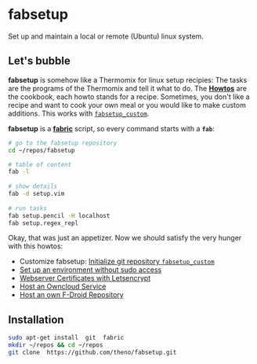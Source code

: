 # fabsetup

Set up and maintain a local or remote (Ubuntu) linux system.

## Let's bubble

__fabsetup__ is somehow like a Thermomix for linux setup recipies:
The tasks are the programs of the Thermomix and tell it what to do.
The __[Howtos](./howtos "cookbook")__ are the cookbook, each howto
stands for a recipe.  Sometimes, you don't like a recipe and want
to cook your own meal or you would like to make custom additions.
This works with [`fabsetup_custom`](./howtos/fabsetup_custom.md).

__fabsetup__ is a __[fabric](http://www.fabfile.org/ "www.fabfile.org")__
script, so every command starts with a __`fab`__:

  ```sh
  # go to the fabsetup repository
  cd ~/repos/fabsetup

  # table of content
  fab -l
    
  # show details
  fab -d setup.vim
    
  # run tasks
  fab setup.pencil -H localhost
  fab setup.regex_repl
  ```

Okay, that was just an appetizer. Now we should satisfy the very hunger with
this howtos:

 * Customize fabsetup: [Initialize git repository
   `fabsetup_custom`](./howtos/fabsetup_custom.md)
 * [Set up an environment without sudo access](./howtos/no-sudo.md)
 * [Webserver Certificates with Letsencrypt](./howtos/letsencrypt.md)
 * [Host an Owncloud Service](./howtos/owncloud.md)
 * [Host an own F-Droid Repository](./howtos/f-droid-repo.md)

## Installation

  ```sh
  sudo apt-get install  git  fabric
  mkdir ~/repos && cd ~/repos
  git clone  https://github.com/theno/fabsetup.git
  ```
